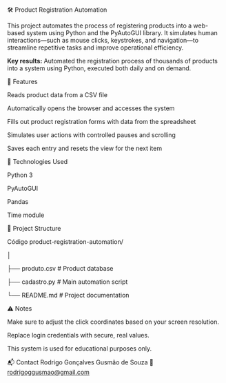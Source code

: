 🛠️ Product Registration Automation

This project automates the process of registering products into a web-based system using Python and the PyAutoGUI library. It simulates human interactions—such as mouse clicks, keystrokes, and navigation—to streamline repetitive tasks and improve operational efficiency.

**Key results:** Automated the registration process of thousands of products into a system using Python, executed both daily and on demand.


🚀 Features

Reads product data from a CSV file

Automatically opens the browser and accesses the system

Fills out product registration forms with data from the spreadsheet

Simulates user actions with controlled pauses and scrolling

Saves each entry and resets the view for the next item

🧰 Technologies Used

Python 3

PyAutoGUI

Pandas

Time module

📁 Project Structure

Código
product-registration-automation/

│

├── produto.csv           # Product database

├── cadastro.py           # Main automation script

└── README.md             # Project documentation


⚠️ Notes

Make sure to adjust the click coordinates based on your screen resolution.

Replace login credentials with secure, real values.

This system is used for educational purposes only.


📬 Contact
Rodrigo Gonçalves Gusmão de Souza 📧 rodrigoggusmao@gmail.com
